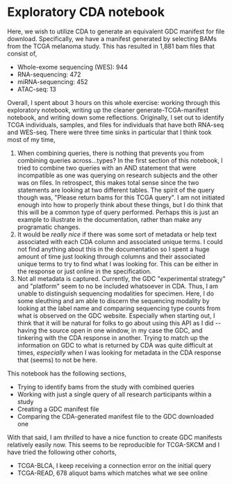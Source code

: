 # Exploratory CDA notebook
Here, we wish to utilize CDA to generate an equivalent GDC manifest for file download. Specifically, we have a manifest generated by selecting BAMs from the TCGA melanoma study. This has resulted in 1,881 bam files that consist of, 
- Whole-exome sequencing (WES): 944
- RNA-sequencing: 472
- miRNA-sequencing: 452
- ATAC-seq: 13

Overall, I spent about 3 hours on this whole exercise: working through this exploratory notebook, writing up the cleaner generate-TCGA-manifest notebook, and writing down some reflections. Originally, I set out to identify TCGA individuals, samples, and files for individuals that have both RNA-seq and WES-seq. There were three time sinks in particular that I think took most of my time, 
1. When combining queries, there is nothing that prevents you from combining queries across...types? In the first section of this notebook, I tried to combine two queries with an AND statement that were incompatible as one was querying on research subjects and the other was on files. In retrospect, this makes total sense since the two statements are looking at two different tables. The spirit of the query though was, "Please return bams for this TCGA query". I am not initiated enough into how to properly think about these things, but I do think that this will be a common type of query performed. Perhaps this is just an example to illustrate in the documentation, rather than make any programatic changes. 
2. It would be _really nice_ if there was some sort of metadata or help text associated with each CDA column and associated unique terms. I could not find anything about this in the documentation so I spent a huge amount of time just looking through columns and their associated unique terms to try to find what I was looking for. This can be either in the response or just online in the specification.
3. Not all metadata is captured. Currently, the GDC "experimental strategy" and "platform" seem to no be included whatsoever in CDA. Thus, I am unable to distinguish sequencing modalities for specimen. Here, I do some sleuthing and am able to discern the sequencing modality by looking at the label name and comparing sequencing type counts from what is observed on the GDC website. Especially when starting out, I think that it will be natural for folks to go about using this API as I did -- having the source open in one window, in my case the GDC, and tinkering with the CDA response in another. Trying to match up the information on GDC to what is returned by CDA was quite difficult at times, _especially_ when I was looking for metadata in the CDA response that (seems) to not be here. 

This notebook has the following sections,
- Trying to identify bams from the study with combined queries
- Working with just a single query of all research participants within a study
- Creating a GDC manifest file
- Comparing the CDA-generated manifest file to the GDC downloaded one 

With that said, I am _thrilled_ to have a nice function to create GDC manifests relatively easily now. This seems to be reproducible for TCGA-SKCM and I have tried the following other cohorts,
- TCGA-BLCA, I keep receiving a connection error on the initial query
- TCGA-READ, 678 aliquot bams which matches what we see online